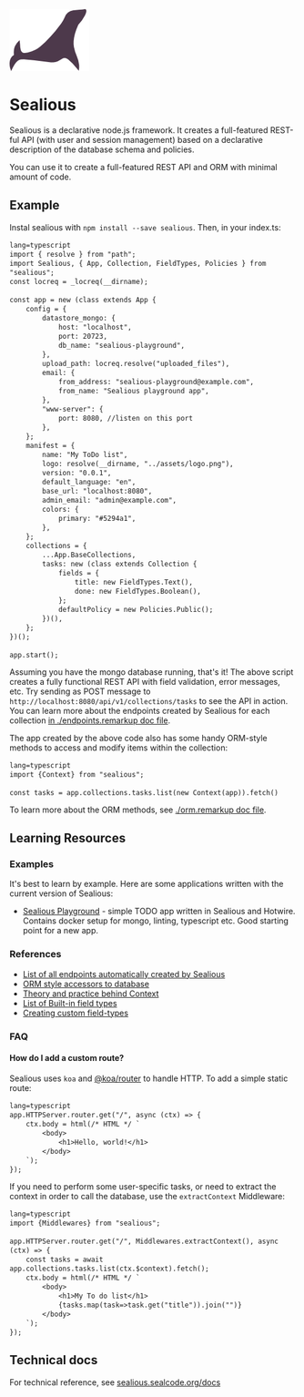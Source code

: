 [![Sealious Logo](./src/assets/logo.png)](http://sealious.github.io/)

# Sealious

Sealious is a declarative node.js framework. It creates a full-featured REST-ful
API (with user and session management) based on a declarative description of the
database schema and policies.

You can use it to create a full-featured REST API and ORM with minimal amount of code.

## Example

Instal sealious with `npm install --save sealious`. Then, in your index.ts:

```
lang=typescript
import { resolve } from "path";
import Sealious, { App, Collection, FieldTypes, Policies } from "sealious";
const locreq = _locreq(__dirname);

const app = new (class extends App {
    config = {
        datastore_mongo: {
            host: "localhost",
            port: 20723,
            db_name: "sealious-playground",
        },
        upload_path: locreq.resolve("uploaded_files"),
        email: {
            from_address: "sealious-playground@example.com",
            from_name: "Sealious playground app",
        },
        "www-server": {
            port: 8080, //listen on this port
        },
    };
    manifest = {
        name: "My ToDo list",
        logo: resolve(__dirname, "../assets/logo.png"),
        version: "0.0.1",
        default_language: "en",
        base_url: "localhost:8080",
        admin_email: "admin@example.com",
        colors: {
            primary: "#5294a1",
        },
    };
    collections = {
        ...App.BaseCollections,
        tasks: new (class extends Collection {
            fields = {
                title: new FieldTypes.Text(),
                done: new FieldTypes.Boolean(),
            };
            defaultPolicy = new Policies.Public();
        })(),
    };
})();

app.start();
```

Assuming you have the mongo database running, that's it! The above script
creates a fully functional REST API with field validation, error messages, etc.
Try sending as POST message to `http://localhost:8080/api/v1/collections/tasks`
to see the API in action. You can learn more about the endpoints created by
Sealious for each collection [in ./endpoints.remarkup doc
file](https://hub.sealcode.org/source/sealious/browse/dev/endpoints.remarkup).

The app created by the above code also has some handy ORM-style methods to access and modify items within the collection:

```
lang=typescript
import {Context} from "sealious";

const tasks = app.collections.tasks.list(new Context(app)).fetch()
```

To learn more about the ORM methods, see [./orm.remarkup doc file](https://hub.sealcode.org/source/sealious/browse/dev/orm.remarkup).

## Learning Resources

### Examples

It's best to learn by example. Here are some applications written with the
current version of Sealious:

-   [Sealious Playground](https://hub.sealcode.org/diffusion/PLAY/) - simple
    TODO app written in Sealious and Hotwire. Contains docker setup for mongo,
    linting, typescript etc. Good starting point for a new app.

### References

-   [List of all endpoints automatically created by Sealious](https://hub.sealcode.org/source/sealious/browse/dev/endpoints.remarkup)
-   [ORM style accessors to database](https://hub.sealcode.org/source/sealious/browse/dev/orm.remarkup)
-   [Theory and practice behind Context](https://hub.sealcode.org/source/sealious/browse/dev/context.remarkup)
-   [List of Built-in field
    types](https://hub.sealcode.org/source/sealious/browse/dev/src/app/base-chips/field-types/field-types.remarkup)
-   [Creating custom field-types](https://hub.sealcode.org/source/sealious/browse/dev/src/app/base-chips/field-types/creating-field-types.remarkup)

### FAQ

#### How do I add a custom route?

Sealious uses `koa` and [@koa/router](https://github.com/koajs/router) to handle HTTP. To add a simple static route:

```
lang=typescript
app.HTTPServer.router.get("/", async (ctx) => {
    ctx.body = html(/* HTML */ `
        <body>
            <h1>Hello, world!</h1>
        </body>
    `);
});
```

If you need to perform some user-specific tasks, or need to extract the context in order to call the database, use the `extractContext` Middleware:

```
lang=typescript
import {Middlewares} from "sealious";

app.HTTPServer.router.get("/", Middlewares.extractContext(), async (ctx) => {
    const tasks = await app.collections.tasks.list(ctx.$context).fetch();
    ctx.body = html(/* HTML */ `
        <body>
            <h1>My To do list</h1>
            {tasks.map(task=>task.get("title")).join("")}
        </body>
    `);
});
```

## Technical docs

For technical reference, see
[sealious.sealcode.org/docs](https://sealious.sealcode.org/docs)
